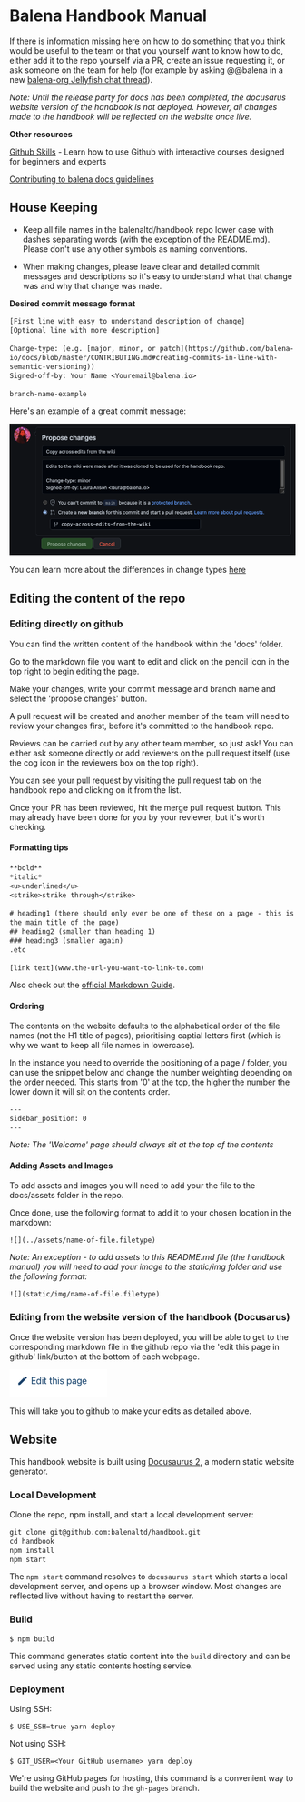# Balena Handbook Manual
If there is information missing here on how to do something that you think would be useful to the team or that you yourself want to know how to do, either add it to the repo yourself via a PR, create an issue requesting it, or ask someone on the team for help (for example by asking @@balena in a new [balena-org Jellyfish chat thread](https://jel.ly.fish/org-balena)).

*Note: Until the release party for docs has been completed, the docusarus website version of the handbook is not deployed. However, all changes made to the handbook will be reflected on the website once live.*

**Other resources**

[Github Skills](https://skills.github.com/) - Learn how to use Github with interactive courses designed for beginners and experts

[Contributing to balena docs guidelines](https://github.com/balena-io/docs/blob/master/CONTRIBUTING.md#creating-commits-in-line-with-semantic-versioning)

## House Keeping
- Keep all file names in the balenaltd/handbook repo lower case with dashes separating words (with the exception of the README.md). Please don't use any other symbols as naming conventions.

- When making changes, please leave clear and detailed commit messages and descriptions so it's easy to understand what that change was and why that change was made.

**Desired commit message format**
```
[First line with easy to understand description of change] 
[Optional line with more description]

Change-type: (e.g. [major, minor, or patch](https://github.com/balena-io/docs/blob/master/CONTRIBUTING.md#creating-commits-in-line-with-semantic-versioning))
Signed-off-by: Your Name <Youremail@balena.io>

branch-name-example
```

Here's an example of a great commit message:

![](static/img/commit-message-example.png)

You can learn more about the differences in change types [here](https://github.com/balena-io/docs/blob/master/CONTRIBUTING.md#creating-commits-in-line-with-semantic-versioning)

## Editing the content of the repo

### Editing directly on github
You can find the written content of the handbook within the 'docs' folder.

Go to the markdown file you want to edit and click on the pencil icon in the top right to begin editing the page.

Make your changes, write your commit message and branch name and select the 'propose changes' button.

A pull request will be created and another member of the team will need to review your changes first, before it's committed to the handbook repo.

Reviews can be carried out by any other team member, so just ask! You can either ask someone directly or add reviewers on the pull request itself (use the cog icon in the reviewers box on the top right).

You can see your pull request by visiting the pull request tab on the handbook repo and clicking on it from the list.

Once your PR has been reviewed, hit the merge pull request button. This may already have been done for you by your reviewer, but it's worth checking.

#### Formatting tips
```
**bold**
*italic*
<u>underlined</u>
<strike>strike through</strike>

# heading1 (there should only ever be one of these on a page - this is the main title of the page)
## heading2 (smaller than heading 1)
### heading3 (smaller again)
.etc

[link text](www.the-url-you-want-to-link-to.com)

```

Also check out the [official Markdown Guide](https://www.markdownguide.org/).

#### Ordering
The contents on the website defaults to the alphabetical order of the file names (not the H1 title of pages), prioritising captial letters first (which is why we want to keep all file names in lowercase).

In the instance you need to override the positioning of a page / folder, you can use the snippet below and change the number weighting depending on the order needed. This starts from '0' at the top, the higher the number the lower down it will sit on the contents order. 

```
---
sidebar_position: 0
---
```

*Note: The 'Welcome' page should always sit at the top of the contents*

#### Adding Assets and Images
To add assets and images you will need to add your the file to the docs/assets folder in the repo. 

Once done, use the following format to add it to your chosen location in the markdown:

```
![](../assets/name-of-file.filetype)
```

*Note: An exception - to add assets to this README.md file (the handbook manual) you will need to add your image to the static/img folder and use the following format:*

```
![](static/img/name-of-file.filetype)
```

### Editing from the website version of the handbook (Docusarus)
Once the website version has been deployed, you will be able to get to the corresponding markdown file in the github repo via the 'edit this page in github' link/button at the bottom of each webpage. 

![](static/img/edit-page.png)

This will take you to github to make your edits as detailed above.

## Website

This handbook website is built using [Docusaurus 2](https://docusaurus.io/), a modern static website generator.

### Local Development

Clone the repo, npm install, and start a local development server:

```shell
git clone git@github.com:balenaltd/handbook.git
cd handbook
npm install
npm start
```

The `npm start` command resolves to `docusaurus start` which starts a local development server, and opens up a browser window. Most changes are reflected live without having to restart the server.

### Build

```
$ npm build
```

This command generates static content into the `build` directory and can be served using any static contents hosting service.

### Deployment

Using SSH:

```
$ USE_SSH=true yarn deploy
```

Not using SSH:

```
$ GIT_USER=<Your GitHub username> yarn deploy
```

We're using GitHub pages for hosting, this command is a convenient way to build the website and push to the `gh-pages` branch.

